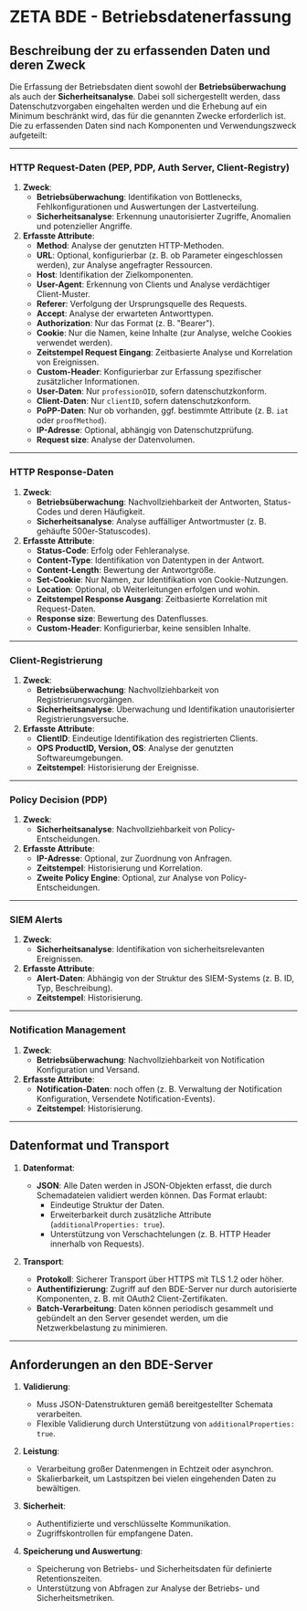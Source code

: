 # ZETA BDE - Betriebsdatenerfassung

## Beschreibung der zu erfassenden Daten und deren Zweck

Die Erfassung der Betriebsdaten dient sowohl der **Betriebsüberwachung** als auch der **Sicherheitsanalyse**. Dabei soll sichergestellt werden, dass Datenschutzvorgaben eingehalten werden und die Erhebung auf ein Minimum beschränkt wird, das für die genannten Zwecke erforderlich ist. Die zu erfassenden Daten sind nach Komponenten und Verwendungszweck aufgeteilt:

---

### **HTTP Request-Daten (PEP, PDP, Auth Server, Client-Registry)**
1. **Zweck**:
   - **Betriebsüberwachung**: Identifikation von Bottlenecks, Fehlkonfigurationen und Auswertungen der Lastverteilung.
   - **Sicherheitsanalyse**: Erkennung unautorisierter Zugriffe, Anomalien und potenzieller Angriffe.
2. **Erfasste Attribute**:
   - **Method**: Analyse der genutzten HTTP-Methoden.
   - **URL**: Optional, konfigurierbar (z. B. ob Parameter eingeschlossen werden), zur Analyse angefragter Ressourcen.
   - **Host**: Identifikation der Zielkomponenten.
   - **User-Agent**: Erkennung von Clients und Analyse verdächtiger Client-Muster.
   - **Referer**: Verfolgung der Ursprungsquelle des Requests.
   - **Accept**: Analyse der erwarteten Antworttypen.
   - **Authorization**: Nur das Format (z. B. "Bearer").
   - **Cookie**: Nur die Namen, keine Inhalte (zur Analyse, welche Cookies verwendet werden).
   - **Zeitstempel Request Eingang**: Zeitbasierte Analyse und Korrelation von Ereignissen.
   - **Custom-Header**: Konfigurierbar zur Erfassung spezifischer zusätzlicher Informationen.
   - **User-Daten**: Nur `professionOID`, sofern datenschutzkonform.
   - **Client-Daten**: Nur `clientID`, sofern datenschutzkonform.
   - **PoPP-Daten**: Nur ob vorhanden, ggf. bestimmte Attribute (z. B. `iat` oder `proofMethod`).
   - **IP-Adresse**: Optional, abhängig von Datenschutzprüfung.
   - **Request size**: Analyse der Datenvolumen.

---

### **HTTP Response-Daten**
1. **Zweck**:
   - **Betriebsüberwachung**: Nachvollziehbarkeit der Antworten, Status-Codes und deren Häufigkeit.
   - **Sicherheitsanalyse**: Analyse auffälliger Antwortmuster (z. B. gehäufte 500er-Statuscodes).
2. **Erfasste Attribute**:
   - **Status-Code**: Erfolg oder Fehleranalyse.
   - **Content-Type**: Identifikation von Datentypen in der Antwort.
   - **Content-Length**: Bewertung der Antwortgröße.
   - **Set-Cookie**: Nur Namen, zur Identifikation von Cookie-Nutzungen.
   - **Location**: Optional, ob Weiterleitungen erfolgen und wohin.
   - **Zeitstempel Response Ausgang**: Zeitbasierte Korrelation mit Request-Daten.
   - **Response size**: Bewertung des Datenflusses.
   - **Custom-Header**: Konfigurierbar, keine sensiblen Inhalte.

---

### **Client-Registrierung**
1. **Zweck**:
   - **Betriebsüberwachung**: Nachvollziehbarkeit von Registrierungsvorgängen.
   - **Sicherheitsanalyse**: Überwachung und Identifikation unautorisierter Registrierungsversuche.
2. **Erfasste Attribute**:
   - **ClientID**: Eindeutige Identifikation des registrierten Clients.
   - **OPS ProductID, Version, OS**: Analyse der genutzten Softwareumgebungen.
   - **Zeitstempel**: Historisierung der Ereignisse.

---

### **Policy Decision (PDP)**
1. **Zweck**:
   - **Sicherheitsanalyse**: Nachvollziehbarkeit von Policy-Entscheidungen.
2. **Erfasste Attribute**:
   - **IP-Adresse**: Optional, zur Zuordnung von Anfragen.
   - **Zeitstempel**: Historisierung und Korrelation.
   - **Zweite Policy Engine**: Optional, zur Analyse von Policy-Entscheidungen.

---

### **SIEM Alerts**
1. **Zweck**:
   - **Sicherheitsanalyse**: Identifikation von sicherheitsrelevanten Ereignissen.
2. **Erfasste Attribute**:
   - **Alert-Daten**: Abhängig von der Struktur des SIEM-Systems (z. B. ID, Typ, Beschreibung).
   - **Zeitstempel**: Historisierung.

---

### **Notification Management**
1. **Zweck**:
   - **Betriebsüberwachung**: Nachvollziehbarkeit von Notification Konfiguration und Versand.
2. **Erfasste Attribute**:
   - **Notification-Daten**: noch offen (z. B. Verwaltung der Notification Konfiguration, Versendete Notification-Events).
   - **Zeitstempel**: Historisierung.

---

## Datenformat und Transport

1. **Datenformat**:
   - **JSON**: Alle Daten werden in JSON-Objekten erfasst, die durch Schemadateien validiert werden können. Das Format erlaubt:
     - Eindeutige Struktur der Daten.
     - Erweiterbarkeit durch zusätzliche Attribute (`additionalProperties: true`).
     - Unterstützung von Verschachtelungen (z. B. HTTP Header innerhalb von Requests).

2. **Transport**:
   - **Protokoll**: Sicherer Transport über HTTPS mit TLS 1.2 oder höher.
   - **Authentifizierung**: Zugriff auf den BDE-Server nur durch autorisierte Komponenten, z. B. mit OAuth2 Client-Zertifikaten.
   - **Batch-Verarbeitung**: Daten können periodisch gesammelt und gebündelt an den Server gesendet werden, um die Netzwerkbelastung zu minimieren.

---

## Anforderungen an den BDE-Server

1. **Validierung**:
   - Muss JSON-Datenstrukturen gemäß bereitgestellter Schemata verarbeiten.
   - Flexible Validierung durch Unterstützung von `additionalProperties: true`.

2. **Leistung**:
   - Verarbeitung großer Datenmengen in Echtzeit oder asynchron.
   - Skalierbarkeit, um Lastspitzen bei vielen eingehenden Daten zu bewältigen.

3. **Sicherheit**:
   - Authentifizierte und verschlüsselte Kommunikation.
   - Zugriffskontrollen für empfangene Daten.

4. **Speicherung und Auswertung**:
   - Speicherung von Betriebs- und Sicherheitsdaten für definierte Retentionszeiten.
   - Unterstützung von Abfragen zur Analyse der Betriebs- und Sicherheitsmetriken.